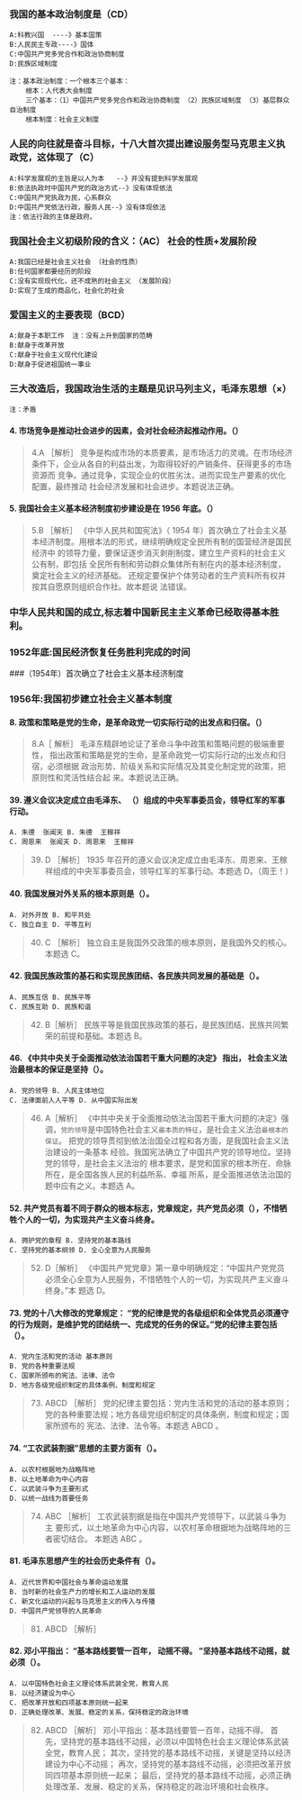 ### 我国的基本政治制度是（CD）
    A:科教兴国  ----》基本国策
    B:人民民主专政----》国体
    C:中国共产党多党合作和政治协商制度
    D:民族区域制度

    注：基本政治制度：一个根本三个基本：
        根本：人代表大会制度
        三个基本：（1）中国共产党多党合作和政治协商制度 （2）民族区域制度 （3）基层群众自治制度
        根本制度：社会主义制度


### 人民的向往就是奋斗目标，十八大首次提出建设服务型马克思主义执政党，这体现了（C）
    A:科学发展观的主旨是以人为本   --》并没有提到科学发展观
    B:依法执政时中国共产党的政治方式--》没有体现依法
    C:中国共产党执政为民，心系群众
    D:中国共产党依法行政，服务人民--》没有体现依法
    注：依法行政的主体是政府。

### 我国社会主义初级阶段的含义：（AC） 社会的性质+发展阶段
    A:我国已经是社会主义社会 （社会的性质）
    B:任何国家都要经历的阶段
    C:没有实现现代化，还不成熟的社会主义 （发展阶段）
    D:实现了生成的商品化，社会化的社会

### 爱国主义的主要表现（BCD）
    A:献身于本职工作  注：没有上升到国家的范畴
    B:献身于改革开放
    C:献身于社会主义现代化建设
    D:献身于促进祖国统一事业 

### 三大改造后，我国政治生活的主题是见识马列主义，毛泽东思想（×）
    注：矛盾

#### 4. 市场竞争是推动社会进步的因素，会对社会经济起推动作用。（）
>   4.A ［解析］ 竞争是构成市场的本质要素，是市场活力的灵魂。在市场经济
    条件下，企业从各自的利益出发，为取得较好的产销条件、获得更多的市场资源而
    竞争。通过竞争，实现企业的优胜劣汰，进而实现生产要素的优化配置，最终推动
    社会经济发展和社会进步。本题说法正确。

#### 5. 我国社会主义基本经济制度初步建设是在 1956 年底。（）
>   5.B ［解析］ 《中华人民共和国宪法》（ 1954 年）首次确立了社会主义基
    本经济制度。用根本法的形式，继续明确规定全民所有制的国营经济是国民经济中
    的领导力量，要保证逐步消灭剥削制度，建立生产资料的社会主义公有制，即包括
    全民所有制和劳动群众集体所有制在内的基本经济制度， 奠定社会主义的经济基础。
    还规定要保护个体劳动者的生产资料所有权并按其自愿原则组织合作社。故本题说
    法错误。
    
### 中华人民共和国的成立,标志着中国新民主主义革命已经取得基本胜利。
### 1952年底:国民经济恢复任务胜利完成的时间
###（1954年）首次确立了社会主义基本经济制度
### 1956年:我国初步建立社会主义基本制度

#### 8. 政策和策略是党的生命，是革命政党一切实际行动的出发点和归宿。（）
>   8.A［ 解析］ 毛泽东精辟地论证了革命斗争中政策和策略问题的极端重要性，
    指出政策和策略是党的生命，是革命政党一切实际行动的出发点和归宿，必须根据
    政治形势、阶级关系和实际情况及其变化制定党的政策，把原则性和灵活性结合起
    来。本题说法正确。

#### 39. 遵义会议决定成立由毛泽东、 （）组成的中央军事委员会，领导红军的军事行动。
    A. 朱德  张闻天 B. 朱德  王稼祥
    C. 周恩来  张闻天 D. 周恩来  王稼祥
>   39. D ［解析］ 1935 年召开的遵义会议决定成立由毛泽东、周恩来、王稼
    祥组成的中央军事委员会，领导红军的军事行动。本题选 D。（周王！）   

#### 40. 我国发展对外关系的根本原则是（）。
    A. 对外开放 B. 和平共处
    C. 独立自主 D. 平等互利
>   40. C ［解析］ 独立自主是我国外交政策的根本原则，是我国外交的核心。
    本题选 C。    

#### 42. 我国民族政策的基石和实现民族团结、各民族共同发展的基础是（）。
    A. 民族互信 B. 民族平等
    C. 民族互助 D. 民族和谐
>   42. B［解析］ 民族平等是我国民族政策的基石，是民族团结、民族共同繁
    荣的前提和基础。本题选 B。

#### 46. 《中共中央关于全面推动依法治国若干重大问题的决定》 指出， 社会主义法治最根本的保证是坚持（）。
    A. 党的领导 B. 人民主体地位
    C. 法律面前人人平等 D. 从中国实际出发
>   46. A［解析］ 《中共中央关于全面推动依法治国若干重大问题的决定》强
    调，`党的领导`是中国特色社会主义`最本质的特征`，是社会主义法治`最根本的保证`。
    把党的领导贯彻到依法治国全过程和各方面，是我国社会主义法治建设的一条基本
    经验。我国宪法确立了中国共产党的领导地位。坚持党的领导，是社会主义法治的
    根本要求，是党和国家的根本所在、命脉所在，是全国各族人民的利益所系、幸福
    所系，是全面推进依法治国的题中应有之义。本题选 A。

#### 52. 共产党员有着不同于群众的根本标志，党章规定，共产党员必须（），不惜牺牲个人的一切，为实现共产主义奋斗终身。
    A. 拥护党的章程 B. 坚持党的基本路线
    C. 坚持党的基本纲领 D. 全心全意为人民服务
>   52. D［解析］ 《中国共产党党章》第一章中明确规定：“中国共产党党员
    必须全心全意为人民服务，不惜牺牲个人的一切，为实现共产主义奋斗终身。”本
    题选 D。


#### 73. 党的十八大修改的党章规定： “党的纪律是党的各级组织和全体党员必须遵守的行为规则，是维护党的团结统一、完成党的任务的保证。”党的纪律主要包括（）。
    A. 党内生活和党的活动 基本原则
    B. 党的各种重要法规
    C. 国家所颁布的宪法、法律、法令
    D. 地方各级党组织制定的具体条例、制度和规定
>   73. ABCD ［解析］ 党的纪律主要包括：党内生活和党的活动的基本原则；
    党的各种重要法规；地方各级党组织制定的具体条例，制度和规定；国家所颁布的
    宪法、法律、法令等。本题选 ABCD 。

#### 74. “工农武装割据”思想的主要方面有（）。
    A. 以农村根据地为战略阵地
    B. 以土地革命为中心内容
    C. 以武装斗争为主要形式
    D. 以统一战线为首要任务
>   74. ABC ［解析］ 工农武装割据是指在中国共产党领导下，以武装斗争为主
    要形式，以土地革命为中心内容，以农村革命根据地为战略阵地的三者密切结合。
    本题选 ABC 。

#### 81. 毛泽东思想产生的社会历史条件有（）。
    A. 近代世界和中国社会与革命运动发展
    B. 当时新的社会生产力的增长和工人运动的发展
    C. 新文化运动的兴起与马克思主义的传入与传播
    D. 中国共产党领导的人民革命
>   81. ABCD ［解析］

#### 82. 邓小平指出： “基本路线要管一百年， 动摇不得。 ”坚持基本路线不动摇，就必须（）。
    A. 以中国特色社会主义理论体系武装全党，教育人民
    B. 以经济建设为中心
    C. 把改革开放和四项基本原则统一起来
    D. 正确处理改革、发展、稳定的关系，保持稳定的政治环境
    
>   82. ABCD ［解析］ 
    邓小平指出：基本路线要管一百年，动摇不得。
    首先，坚持党的基本路线不动摇，必须以中国特色社会主义理论体系武装全党，教育人民；
    其次，坚持党的基本路线不动摇，关键是坚持以经济建设为中心不动摇；
    再次，坚持党的基本路线不动摇，必须把改革开放同四项基本原则统一起来；
    最后，坚持党的基本路线不动摇，必须正确处理改革、发展、稳定的关系，保持稳定的政治环境和社会秩序。




    